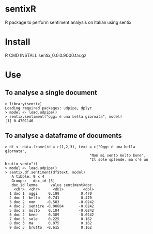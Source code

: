 # sentixR
R package to perform sentiment analysis on Italian using sentix

# Install

R CMD INSTALL sentix_0.0.0.9000.tar.gz

# Use

## To analyse a single document
    > library(sentix)
    Loading required packages: udpipe, dplyr
    > model <- load.udpipe()
    > sentix.sentiment("oggi è una bella giornata", model)
    [1] 0.4701146

## To analyse a dataframe of documents

    > df <- data.frame(id = c(1,2,3), text = c("Oggi è una bella giornata",
                                           "Non mi sento molto bene",
                                           "Il sole splende, ma c'è un brutto vento"))
    > model <- load.udpipe()
    > sentix.df.sentiment(df$text, model)
       A tibble: 9 x 4
       Groups:   doc_id [3]
       doc_id lemma      value sentimentXdoc
        <chr>  <chr>      <dbl>         <dbl>
      1 doc 1  oggi     0.199          0.470
      2 doc 1  bello    0.741          0.470
      3 doc 2  non     -0.583         -0.0242
      4 doc 2  sentire -0.00604       -0.0242
      5 doc 2  molto    0.104         -0.0242
      6 doc 2  bene     0.389         -0.0242
      7 doc 3  sole     0.225          0.162
      8 doc 3  ma       0.875          0.162
      9 doc 3  brutto  -0.615          0.162
